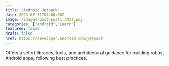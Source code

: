 ```yaml
---
title: "Android Jetpack"
date: 2023-07-31T01:00:00Z
image: /images/post/post1 (43).png
categories: ["Android","Learn"]
featured: false
draft: false
href: https://developer.android.com/jetpack
---
```

Offers a set of libraries, tools, and architectural guidance for building robust Android apps, following best practices.
